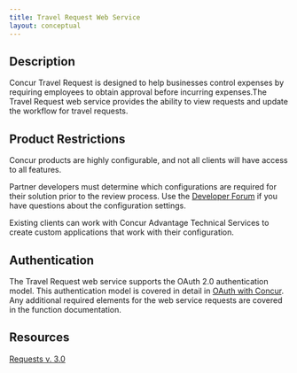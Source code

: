 ```yaml
---
title: Travel Request Web Service 
layout: conceptual
---
```


## Description
Concur Travel Request is designed to help businesses control expenses by requiring employees to obtain approval before incurring expenses.The Travel Request web service provides the ability to view requests and update the workflow for travel requests. 

## Product Restrictions
Concur products are highly configurable, and not all clients will have access to all features.

Partner developers must determine which configurations are required for their solution prior to the review process. Use the [Developer Forum][2] if you have questions about the configuration settings.

Existing clients can work with Concur Advantage Technical Services to create custom applications that work with their configuration.

## Authentication
The Travel Request web service supports the OAuth 2.0 authentication model. This authentication model is covered in detail in [OAuth with Concur][3]. Any additional required elements for the web service requests are covered in the function documentation.

## Resources
[Requests v. 3.0][4]  



[2]: https://developer.concur.com/forums/concur-connect
[3]: http://concur.github.io/developer.concur.com/api-reference/authentication/oauth-20-overview
[4]: https://www.concursolutions.com/api/docs/index.html#!/Requests
